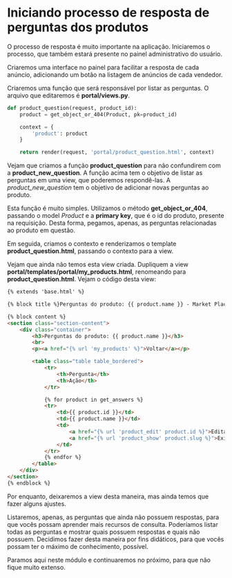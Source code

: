 # Iniciando processo de resposta de perguntas dos produtos

O processo de resposta é muito importante na aplicação. Iniciaremos o processo, que também estará presente no painel administrativo do usuário.

Criaremos uma interface no painel para facilitar a resposta de cada anúncio, adicionando um botão na listagem de anúncios de cada vendedor.

Criaremos uma função que será responsável por listar as perguntas. O arquivo que editaremos é **portal/views.py**.

```python
def product_question(request, product_id):
    product = get_object_or_404(Product, pk=product_id)

    context = {
        'product': product
    }

    return render(request, 'portal/product_question.html', context)
```

Vejam que criamos a função **product\_question** para não confundirem com a **product_new_question**. A função acima tem o objetivo de listar as perguntas em uma view, que poderemos respondê-las. A *product_new_question* tem o objetivo de adicionar novas perguntas ao produto.

Esta função é muito simples. Utilizamos o método **get_object_or_404**, passando o model *Product* e a **primary key**, que é o id do produto, presente na requisição. Desta forma, pegamos, apenas, as perguntas relacionadas ao produto em questão.

Em seguida, criamos o contexto e renderizamos o template **product_question.html**, passando o contexto para a view.

Vejam que ainda não temos esta view criada. Dupliquem a view **portal/templates/portal/my\_products.html**, renomeando para **product_question.html**. Vejam o código desta view:

```html
{% extends 'base.html' %}

{% block title %}Perguntas do produto: {{ product.name }} - Market Place{% endblock %}

{% block content %}
<section class="section-content">
    <div class="container">
        <h3>Perguntas do produto: {{ product.name }}</h3>
        <br>
        <p><a href="{% url 'my_products' %}">Voltar</a></p>

        <table class="table table_bordered">
            <tr>
                <th>Pergunta</th>
                <th>Ação</th>
            </tr>

            {% for product in get_answers %}
            <tr>
                <td>{{ product.id }}</td>
                <td>{{ product.name }}</td>
                <td>
                    <a href="{% url 'product_edit' product.id %}">Editar</a> |
                    <a href="{% url 'product_show' product.slug %}">Exibir</a>
                </td>
            </tr>
            {% endfor %}
        </table>
    </div>
</section>
{% endblock %}
```

Por enquanto, deixaremos a view desta maneira, mas ainda temos que fazer alguns ajustes.

Listaremos, apenas, as perguntas que ainda não possuem respostas, para que vocês possam aprender mais recursos de consulta. Poderíamos listar todas as perguntas e mostrar quais possuem respostas e quais não possuem.  Decidimos fazer desta maneira por fins didáticos, para que vocês possam ter o máximo de conhecimento, possível.

Paramos aqui neste módulo e continuaremos no próximo, para que não fique muito extenso.















